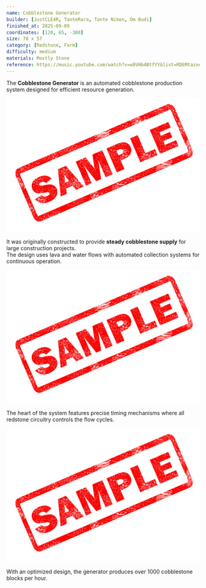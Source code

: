 ```yaml
---
name: Cobblestone Generator
builder: [JustCLE4R, TanteRara, Tante Niken, Om Budi]
finished_at: 2025-09-09
coordinates: [120, 65, -300]
size: 78 x 57
category: [Redstone, Farm]
difficulty: medium
materials: Mostly Stone
reference: https://music.youtube.com/watch?v=w9VHb4BtfYY&list=RDEMtazxexOiNYAyfXENB68_Lw
---
```


The **Cobblestone Generator** is an automated cobblestone production system designed for efficient resource generation.

![Front View](exterior.jpg)

It was originally constructed to provide **steady cobblestone supply** for large construction projects.  
The design uses lava and water flows with automated collection systems for continuous operation.

![Inside the Generator](interior.jpg)

The heart of the system features precise timing mechanisms where all redstone circuitry controls the flow cycles.

![Generation Chamber](generation_chamber.jpg)

With an optimized design, the generator produces over 1000 cobblestone blocks per hour.
